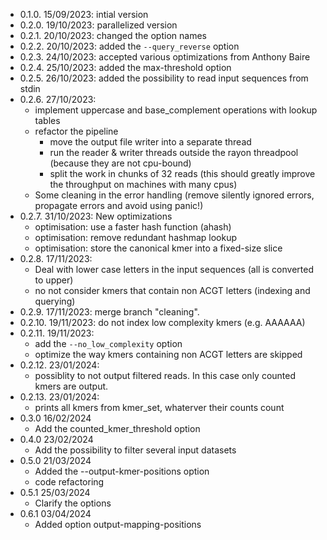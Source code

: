 * 0.1.0. 15/09/2023: intial version
* 0.2.0. 19/10/2023: parallelized version 
* 0.2.1. 20/10/2023: changed the option names
* 0.2.2. 20/10/2023: added the `--query_reverse` option
* 0.2.3. 24/10/2023: accepted various optimizations from Anthony Baire
* 0.2.4. 25/10/2023: added the max-threshold option
* 0.2.5. 26/10/2023: added the possibility to read input sequences from stdin
* 0.2.6. 27/10/2023: 
    * implement uppercase and base_complement operations with lookup tables
    * refactor the pipeline
        * move the output file writer into a separate thread
        * run the reader & writer threads outside the rayon threadpool (because they are not cpu-bound)
        * split the work in chunks of 32 reads (this should greatly improve the throughput on machines with many cpus)
    * Some cleaning in the error handling (remove silently ignored errors, propagate errors and avoid using panic!)
* 0.2.7. 31/10/2023: New optimizations
    * optimisation: use a faster hash function (ahash)
    * optimisation: remove redundant hashmap lookup
    * optimisation: store the canonical kmer into a fixed-size slice
* 0.2.8. 17/11/2023: 
    * Deal with lower case letters in the input sequences (all is converted to upper)
    * no not consider kmers that contain non ACGT letters (indexing and querying)
* 0.2.9. 17/11/2023: merge branch "cleaning". 
* 0.2.10. 19/11/2023: do not index low complexity kmers (e.g. AAAAAA)
* 0.2.11. 19/11/2023: 
    * add the `--no_low_complexity` option
    * optimize the way kmers containing non ACGT letters are skipped
* 0.2.12. 23/01/2024:
    * possiblity to not output filtered reads. In this case only counted kmers are output. 
* 0.2.13. 23/01/2024:
    * prints all kmers from kmer_set, whaterver their counts count
* 0.3.0 16/02/2024
    * Add the counted_kmer_threshold option
* 0.4.0 23/02/2024
    * Add the possibility to filter several input datasets
* 0.5.0 21/03/2024
    * Added the --output-kmer-positions option
    * code refactoring
* 0.5.1 25/03/2024
    * Clarify the options
* 0.6.1 03/04/2024
    * Added option output-mapping-positions
    